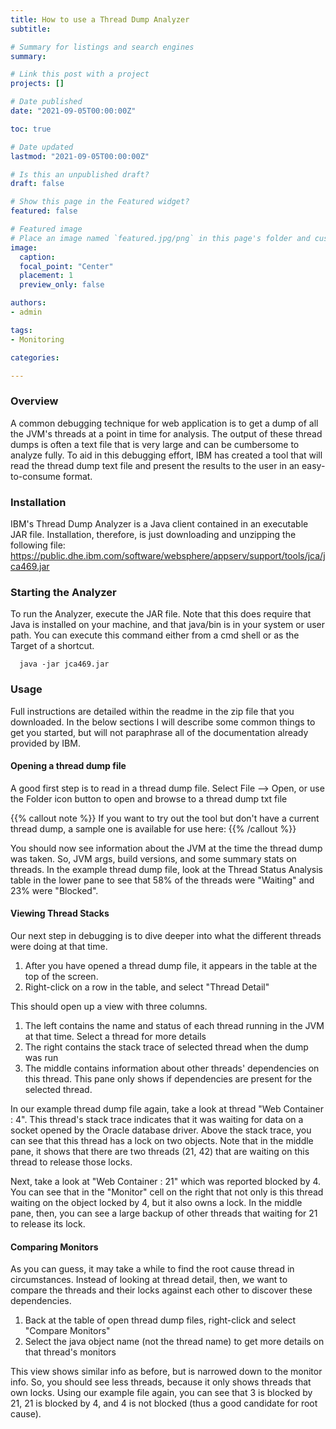 ```yaml
---
title: How to use a Thread Dump Analyzer
subtitle:

# Summary for listings and search engines
summary:

# Link this post with a project
projects: []

# Date published
date: "2021-09-05T00:00:00Z"

toc: true

# Date updated
lastmod: "2021-09-05T00:00:00Z"

# Is this an unpublished draft?
draft: false

# Show this page in the Featured widget?
featured: false

# Featured image
# Place an image named `featured.jpg/png` in this page's folder and customize its options here.
image:
  caption:
  focal_point: "Center"
  placement: 1
  preview_only: false

authors:
- admin

tags:
- Monitoring

categories:

---
```


<!--more-->

### Overview

A common debugging technique for web application is to get a dump of all the JVM's threads at a point in time for analysis. The output of these
thread dumps is often a text file that is very large and can be cumbersome to analyze fully. To aid in this debugging effort, IBM has created a tool
that will read the thread dump text file and present the results to the user in an easy-to-consume format.

### Installation
IBM's Thread Dump Analyzer is a Java client contained in an executable JAR file. Installation, therefore, is just downloading and unzipping the
following file: https://public.dhe.ibm.com/software/websphere/appserv/support/tools/jca/jca469.jar

### Starting the Analyzer
To run the Analyzer, execute the JAR file. Note that this does require that Java is installed on your machine, and that java/bin is in your system or
user path. You can execute this command either from a cmd shell or as the Target of a shortcut.
```
  java -jar jca469.jar
```

### Usage
Full instructions are detailed within the readme in the zip file that you downloaded. In the below sections I will describe some common things to get you
started, but will not paraphrase all of the documentation already provided by IBM.

#### Opening a thread dump file
A good first step is to read in a thread dump file.
Select File --> Open, or use the Folder icon button to open and browse to a thread dump txt file

 {{% callout note %}}
 If you want to try out the tool but don't have a current thread dump, a sample one is available for use here:
 {{% /callout %}}

You should now see information about the JVM at the time the thread dump was taken. So, JVM args, build versions, and some summary stats
on threads. In the example thread dump file, look at the Thread Status Analysis table in the lower pane to see that 58% of the threads were
"Waiting" and 23% were "Blocked".

#### Viewing Thread Stacks
Our next step in debugging is to dive deeper into what the different threads were doing at that time.
1. After you have opened a thread dump file, it appears in the table at the top of the screen.
2. Right-click on a row in the table, and select "Thread Detail"

This should open up a view with three columns.

1. The left contains the name and status of each thread running in the JVM at that time. Select a thread for more details
2. The right contains the stack trace of selected thread when the dump was run
3. The middle contains information about other threads' dependencies on this thread. This pane only shows if dependencies are present for
the selected thread.

In our example thread dump file again, take a look at thread "Web Container : 4". This thread's stack trace indicates that it was waiting for data on
a socket opened by the Oracle database driver. Above the stack trace, you can see that this thread has a lock on two objects. Note that in the
middle pane, it shows that there are two threads (21, 42) that are waiting on this thread to release those locks.

Next, take a look at "Web Container : 21" which was reported blocked by 4. You can see that in the "Monitor" cell on the right that not only is this
thread waiting on the object locked by 4, but it also owns a lock. In the middle pane, then, you can see a large backup of other threads that
waiting for 21 to release its lock.

#### Comparing Monitors
As you can guess, it may take a while to find the root cause thread in circumstances. Instead of looking at thread detail, then, we want to compare
the threads and their locks against each other to discover these dependencies.
1. Back at the table of open thread dump files, right-click and select "Compare Monitors"
2. Select the java object name (not the thread name) to get more details on that thread's monitors

This view shows similar info as before, but is narrowed down to the monitor info. So, you should see less threads, because it only shows threads
that own locks. Using our example file again, you can see that 3 is blocked by 21, 21 is blocked by 4, and 4 is not blocked (thus a good candidate
for root cause).
